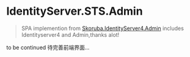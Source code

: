 # IdentityServer.STS.Admin
>SPA implemention from [Skoruba.IdentityServer4.Admin](https://github.com/skoruba/IdentityServer4.Admin)
>includes Identityserver4 and Admin,thanks alot!

to be continued
待完善前端界面...
